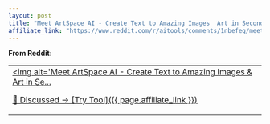 ```yaml
---
layout: post
title: "Meet ArtSpace AI - Create Text to Amazing Images  Art in Seconds"
affiliate_link: "https://www.reddit.com/r/aitools/comments/1nbefeq/meet_artspace_ai_create_text_to_amazing_images/?ref=autoverse&utm_source=autoverse"
---
```


**From Reddit**:  
*<table> <tr><td> <a href='https://www.reddit.com/r/aitools/comments/1nbefeq/meet_artspace_ai_create_text_to_amazing_images/'> <img alt='Meet ArtSpace AI - Create Text to Amazing Images &amp; Art in Se...*

💬 Discussed → [Try Tool]({{ page.affiliate_link }})  

